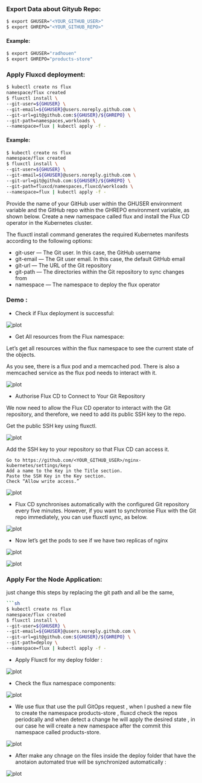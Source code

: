 
### Export Data about Gityub Repo: 

```sh
$ export GHUSER="<YOUR_GITHUB_USER>"
$ export GHREPO="<YOUR_GITHUB_REPO>"
```

#### Example:



```sh
$ export GHUSER="radhouen"
$ export GHREPO="products-store"
```

### Apply Fluxcd deployment:


```sh
$ kubectl create ns flux
namespace/flux created
$ fluxctl install \
--git-user=${GHUSER} \
--git-email=${GHUSER}@users.noreply.github.com \
--git-url=git@github.com:${GHUSER}/${GHREPO} \
--git-path=namespaces,workloads \
--namespace=flux | kubectl apply -f -
```


#### Example:

```sh
$ kubectl create ns flux
namespace/flux created
$ fluxctl install \
--git-user=${GHUSER} \
--git-email=${GHUSER}@users.noreply.github.com \
--git-url=git@github.com:${GHUSER}/${GHREPO} \
--git-path=fluxcd/namespaces,fluxcd/workloads \
--namespace=flux | kubectl apply -f -
```
Provide the name of your GitHub user within the GHUSER environment variable and the GitHub repo within the GHREPO environment variable, as shown below. Create a new namespace called flux and install the Flux CD operator in the Kubernetes cluster.

The fluxctl install command generates the required Kubernetes manifests according to the following options:

- git-user — The Git user. In this case, the GitHub username
- git-email — The Git user email. In this case, the default GitHub email
- git-url — The URL of the Git repository
- git-path — The directories within the Git repository to sync changes from
- namespace — The namespace to deploy the flux operator

### Demo : 

- Check if Flux deployment is successful:

![plot](./screens/flux-pods.png)

- Get All resources from the Flux namespace:

Let’s get all resources within the flux namespace to see the current state of the objects.

As you see, there is a flux pod and a memcached pod. There is also a memcached service as the flux pod needs to interact with it.

![plot](./screens/get-all-flux.png)

- Authorise Flux CD to Connect to Your Git Repository

We now need to allow the Flux CD operator to interact with the Git repository, and therefore, we need to add its public SSH key to the repo.

Get the public SSH key using fluxctl.

![plot](./screens/generate-flux-key.png)

Add the SSH key to your repository so that Flux CD can access it.

    Go to https://github.com/<YOUR_GITHUB_USER>/nginx-kubernetes/settings/keys
    Add a name to the Key in the Title section.
    Paste the SSH Key in the Key section.
    Check “Allow write access.”


![plot](./screens/add-flux-key.png)


- Flux CD synchronises automatically with the configured Git repository every five minutes. However, if you want to synchronise Flux with the Git repo immediately, you can use fluxctl sync, as below.

![plot](./screens/flux-sync.png)

- Now let’s get the pods to see if we have two replicas of nginx

![plot](./screens/flux.png)



![plot](./screens/get-all-object-in-web-ns.png)



### Apply For the Node Application:

just change this steps by replacing the git path and all be the same,

```sh
```sh
$ kubectl create ns flux
namespace/flux created
$ fluxctl install \
--git-user=${GHUSER} \
--git-email=${GHUSER}@users.noreply.github.com \
--git-url=git@github.com:${GHUSER}/${GHREPO} \
--git-path=deploy \
--namespace=flux | kubectl apply -f -
```

- Apply Fluxctl for my deploy folder :


![plot](./screens/demo/myapp.png)


- Check the flux namespace components:

![plot](./screens/demo/get-all-flux.png)

- We use flux that use the pull GitOps request , when I pushed a new file to create the namespace products-store , fluxcd check the repos periodcally and when detect a change he will apply the desired state , in our case he will create a new namespace after the commit this namespace called products-store.


![plot](./screens/demo/ns-created.png)

- After make any chnage on the files inside the deploy folder that have the anotaion automated true will be synchronized automatically :


![plot](./screens/demo/new-service-deployed.png)